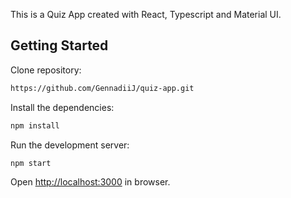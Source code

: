 This is a Quiz App created with React, Typescript and Material UI.

## Getting Started

Clone repository:

```bash
https://github.com/GennadiiJ/quiz-app.git
```

Install the dependencies:

```bash
npm install
```

Run the development server:

```bash
npm start
```

Open [http://localhost:3000](http://localhost:3000) in browser.
